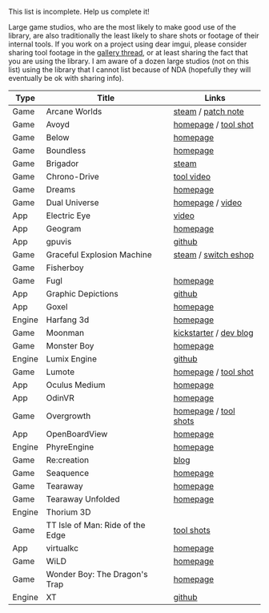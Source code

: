 This list is incomplete. Help us complete it!

Large game studios, who are the most likely to make good use of the library, are also traditionally the least likely to share shots or footage of their internal tools. If you work on a project using dear imgui, please consider sharing tool footage in the [gallery thread](https://github.com/ocornut/imgui/issues/1269), or at least sharing the fact that you are using the library. I am aware of a dozen large studios (not on this list) using the library that I cannot list because of NDA (hopefully they will eventually be ok with sharing info).

| Type | Title | Links |
| ---- | ----- | ----- |
| Game | Arcane Worlds | [steam](http://steamcommunity.com/app/269610) / [patch note](http://steamcommunity.com/app/269610/discussions/0/357288572127498771) |
| Game | Avoyd | [homepage](https://www.enkisoftware.com) / [tool shot](https://github.com/ocornut/imgui/issues/707#issuecomment-226993714) |
| Game | Below | [homepage](http://www.whatliesbelow.com) |
| Game | Boundless | [homepage](http://playboundless.com) |
| Game | Brigador | [steam](http://store.steampowered.com/app/274500/Brigador_UpArmored_Edition) |
| Game | Chrono-Drive | [tool video](https://www.youtube.com/watch?v=gFbh4wxZ6DE&feature=youtu.be&t=2m3s) |
| Game | Dreams | [homepage](http://dreams.mediamolecule.com) |
| Game | Dual Universe | [homepage](https://www.dualthegame.com) / [video](https://www.youtube.com/watch?v=WTvT4BAg7RI) |
| App | Electric Eye | [video](https://www.youtube.com/watch?v=uEQ3be0ss2A)
| App | Geogram | [homepage](http://homepages.loria.fr/BLevy/GEOGRAM) |
| App | gpuvis | [github](https://github.com/mikesart/gpuvis) |
| Game | Graceful Explosion Machine | [steam](http://store.steampowered.com/app/575450/Graceful_Explosion_Machine) / [switch eshop](http://www.nintendo.com/games/detail/graceful-explosion-machine-switch) |
| Game | Fisherboy | |
| Game | Fugl | [homepage](http://fuglgame.com) |
| App | Graphic Depictions | [github](https://github.com/blackhole89/graphicdepictions) | 
| App | Goxel | [homepage](https://guillaumechereau.github.io/goxel) | 
| Engine | Harfang 3d | [homepage](https://www.harfang3d.com) |
| Game | Moonman | [kickstarter](https://www.kickstarter.com/projects/eigenbom/moonman) / [dev blog](http://discuss.moonman.io/t/june-12-2016/1478) |
| Game | Monster Boy | [homepage](http://www.monsterboy.com) |
| Engine | Lumix Engine | [github](https://github.com/nem0/LumixEngine) |
| Game | Lumote | [homepage](http://www.luminawesome.com) / [tool shot](https://github.com/ocornut/imgui/issues/539#issuecomment-199952613) |
| App | Oculus Medium | [homepage](https://www.oculus.com/medium/) |
| App | OdinVR | [homepage](http://odenvr.com) | 
| Game | Overgrowth | [homepage](http://www.wolfire.com/overgrowth) / [tool shots](https://github.com/ocornut/imgui/issues/973#issuecomment-277081512) |
| App | OpenBoardView | [homepage](http://openboardview.org) |
| Engine | PhyreEngine | [homepage](http://rdwest.playstation.com/research-technology/phyreengine) |
| Game | Re:creation | [blog](https://eliasdaler.github.io/) |
| Game | Seaquence | [homepage](http://okaynokay.xyz/seaquence) |
| Game | Tearaway | [homepage](http://tearaway.mediamolecule.com/) |
| Game | Tearaway Unfolded | [homepage](http://tearaway.mediamolecule.com/) |
| Engine | Thorium 3D | |
| Game | TT Isle of Man: Ride of the Edge | [tool shots](https://github.com/ocornut/imgui/issues/1269#issuecomment-322049726) |
| App | virtualkc | [homepage](http://floooh.github.io/virtualkc) |
| Game | WiLD | [homepage](http://www.wildsheepstudio.com) |
| Game | Wonder Boy: The Dragon's Trap | [homepage](http://www.TheDragonsTrap.com) |
| Engine | XT | [github](https://github.com/invghost/XT) |
